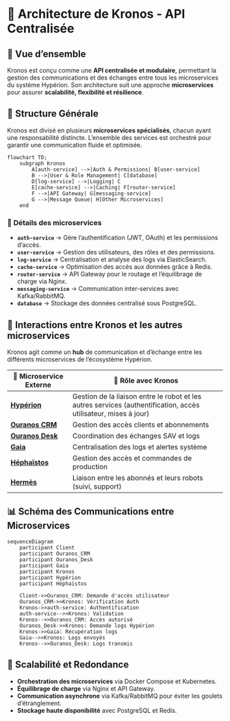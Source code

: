 # 📌 Architecture de Kronos - API Centralisée

## 🚀 Vue d’ensemble
Kronos est conçu comme une **API centralisée et modulaire**, permettant la gestion des communications et des échanges entre tous les microservices du système Hypérion. Son architecture suit une approche **microservices** pour assurer **scalabilité, flexibilité et résilience**.

## 📂 Structure Générale
Kronos est divisé en plusieurs **microservices spécialisés**, chacun ayant une responsabilité distincte. L’ensemble des services est orchestré pour garantir une communication fluide et optimisée.

```mermaid
flowchart TD;
    subgraph Kronos
        A[auth-service] -->|Auth & Permissions| B[user-service]
        B -->|User & Role Management| C[database]
        D[log-service] -->|Logging| C
        E[cache-service] -->|Caching| F[router-service]
        F -->|API Gateway| G[messaging-service]
        G -->|Message Queue| H[Other Microservices]
    end
```

### 📌 **Détails des microservices**

- **`auth-service`** → Gère l’authentification (JWT, OAuth) et les permissions d’accès.
- **`user-service`** → Gestion des utilisateurs, des rôles et des permissions.
- **`log-service`** → Centralisation et analyse des logs via ElasticSearch.
- **`cache-service`** → Optimisation des accès aux données grâce à Redis.
- **`router-service`** → API Gateway pour le routage et l’équilibrage de charge via Nginx.
- **`messaging-service`** → Communication inter-services avec Kafka/RabbitMQ.
- **`database`** → Stockage des données centralisé sous PostgreSQL.

## 🔗 Interactions entre Kronos et les autres microservices
Kronos agit comme un **hub** de communication et d’échange entre les différents microservices de l’écosystème Hypérion.

| 📌 Microservice Externe | 🔄 Rôle avec Kronos |
|------------------------|-------------------|
| **[Hypérion](../hyperion/hyperion_index.md)** | Gestion de la liaison entre le robot et les autres services (authentification, accès utilisateur, mises à jour) |
| **[Ouranos CRM](../ouranos_crm/ouranos_crm_index.md)** | Gestion des accès clients et abonnements |
| **[Ouranos Desk](../ouranos_desk/ouranos_desk_index.md)** | Coordination des échanges SAV et logs |
| **[Gaia](../gaia/gaia_index.md)** | Centralisation des logs et alertes système |
| **[Héphaïstos](../hephaistos/hephaistos_index.md)** | Gestion des accès et commandes de production |
| **[Hermès](../hermes/hermes_index.md)** | Liaison entre les abonnés et leurs robots (suivi, support) |

## 📊 Schéma des Communications entre Microservices
```mermaid
sequenceDiagram
    participant Client
    participant Ouranos_CRM
    participant Ouranos_Desk
    participant Gaia
    participant Kronos
    participant Hypérion
    participant Héphaïstos

    Client->>Ouranos_CRM: Demande d'accès utilisateur
    Ouranos_CRM->>Kronos: Vérification Auth
    Kronos->>auth-service: Authentification
    auth-service-->>Kronos: Validation
    Kronos-->>Ouranos_CRM: Accès autorisé
    Ouranos_Desk->>Kronos: Demande logs Hypérion
    Kronos->>Gaia: Récupération logs
    Gaia-->>Kronos: Logs envoyés
    Kronos-->>Ouranos_Desk: Logs transmis
```

## 🚀 Scalabilité et Redondance
- **Orchestration des microservices** via Docker Compose et Kubernetes.
- **Équilibrage de charge** via Nginx et API Gateway.
- **Communication asynchrone** via Kafka/RabbitMQ pour éviter les goulets d’étranglement.
- **Stockage haute disponibilité** avec PostgreSQL et Redis.
